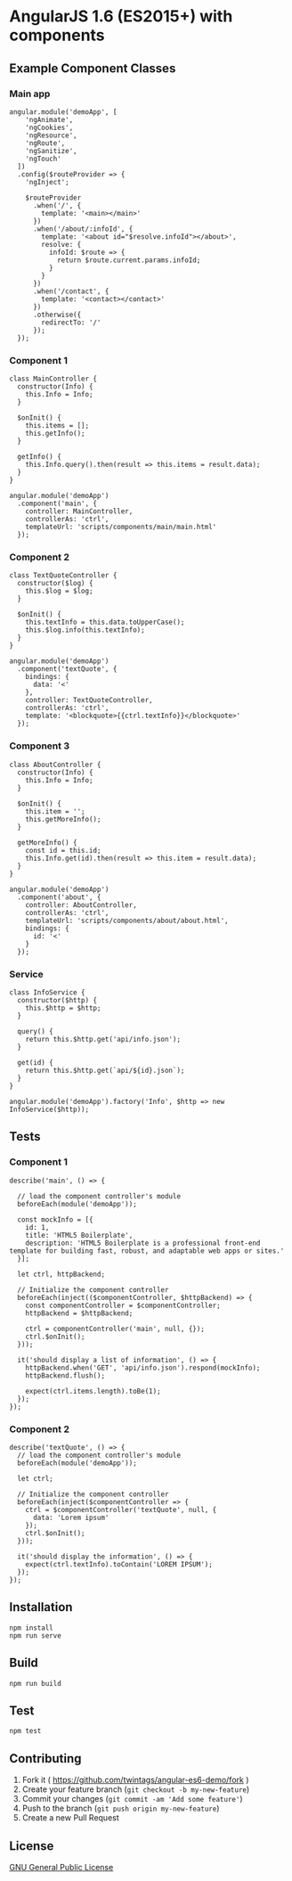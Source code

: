 # AngularJS 1.6 (ES2015+) with components

## Example Component Classes

### Main app
```
angular.module('demoApp', [
    'ngAnimate',
    'ngCookies',
    'ngResource',
    'ngRoute',
    'ngSanitize',
    'ngTouch'
  ])
  .config($routeProvider => {
    'ngInject';

    $routeProvider
      .when('/', {
        template: '<main></main>'
      })
      .when('/about/:infoId', {
        template: '<about id="$resolve.infoId"></about>',
        resolve: {
          infoId: $route => {
            return $route.current.params.infoId;
          }
        }
      })
      .when('/contact', {
        template: '<contact></contact>'
      })
      .otherwise({
        redirectTo: '/'
      });
  });
```

### Component 1
```
class MainController {
  constructor(Info) {
    this.Info = Info;
  }

  $onInit() {
    this.items = [];
    this.getInfo();
  }

  getInfo() {
    this.Info.query().then(result => this.items = result.data);
  }
}

angular.module('demoApp')
  .component('main', {
    controller: MainController,
    controllerAs: 'ctrl',
    templateUrl: 'scripts/components/main/main.html'
  });
```

### Component 2

```
class TextQuoteController {
  constructor($log) {
    this.$log = $log;
  }

  $onInit() {
    this.textInfo = this.data.toUpperCase();
    this.$log.info(this.textInfo);
  }
}

angular.module('demoApp')
  .component('textQuote', {
    bindings: {
      data: '<'
    },
    controller: TextQuoteController,
    controllerAs: 'ctrl',
    template: '<blockquote>{{ctrl.textInfo}}</blockquote>'
  });
```

### Component 3

```
class AboutController {
  constructor(Info) {
    this.Info = Info;
  }

  $onInit() {
    this.item = '';
    this.getMoreInfo();
  }

  getMoreInfo() {
    const id = this.id;
    this.Info.get(id).then(result => this.item = result.data);
  }
}

angular.module('demoApp')
  .component('about', {
    controller: AboutController,
    controllerAs: 'ctrl',
    templateUrl: 'scripts/components/about/about.html',
    bindings: {
      id: '<'
    }
  });
```

### Service

```
class InfoService {
  constructor($http) {
    this.$http = $http;
  }

  query() {
    return this.$http.get('api/info.json');
  }

  get(id) {
    return this.$http.get(`api/${id}.json`);
  }
}

angular.module('demoApp').factory('Info', $http => new InfoService($http));
```

## Tests

### Component 1

```
describe('main', () => {

  // load the component controller's module
  beforeEach(module('demoApp'));

  const mockInfo = [{
    id: 1,
    title: 'HTML5 Boilerplate',
    description: 'HTML5 Boilerplate is a professional front-end template for building fast, robust, and adaptable web apps or sites.'
  }];

  let ctrl, httpBackend;

  // Initialize the component controller
  beforeEach(inject(($componentController, $httpBackend) => {
    const componentController = $componentController;
    httpBackend = $httpBackend;

    ctrl = componentController('main', null, {});
    ctrl.$onInit();
  }));

  it('should display a list of information', () => {
    httpBackend.when('GET', 'api/info.json').respond(mockInfo);
    httpBackend.flush();

    expect(ctrl.items.length).toBe(1);
  });
});
```

### Component 2

```
describe('textQuote', () => {
  // load the component controller's module
  beforeEach(module('demoApp'));

  let ctrl;

  // Initialize the component controller
  beforeEach(inject($componentController => {
    ctrl = $componentController('textQuote', null, {
      data: 'Lorem ipsum'
    });
    ctrl.$onInit();
  }));

  it('should display the information', () => {
    expect(ctrl.textInfo).toContain('LOREM IPSUM');
  });
});
```

## Installation

```
npm install
npm run serve
```

## Build

```
npm run build
```

## Test

```
npm test
```

## Contributing

1. Fork it ( https://github.com/twintags/angular-es6-demo/fork )
2. Create your feature branch (`git checkout -b my-new-feature`)
3. Commit your changes (`git commit -am 'Add some feature'`)
4. Push to the branch (`git push origin my-new-feature`)
5. Create a new Pull Request


## License
[GNU General Public License](LICENSE)

